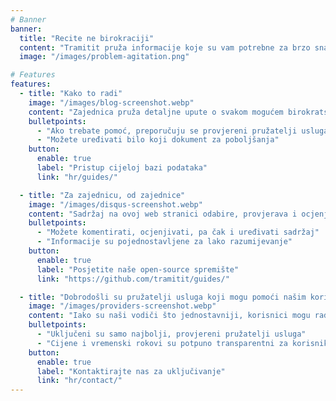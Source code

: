 ```yaml
---
# Banner
banner:
  title: "Recite ne birokraciji"
  content: "Tramitit pruža informacije koje su vam potrebne za brzo snalaženje u državnim postupcima. Započnite pretraživanjem željenog obrasca ili pregledajte naše sekcije na vrhu."
  image: "/images/problem-agitation.png"

# Features
features:
  - title: "Kako to radi"
    image: "/images/blog-screenshot.webp"
    content: "Zajednica pruža detaljne upute o svakom mogućem birokratskom procesu kroz koji biste mogli proći."
    bulletpoints:
      - "Ako trebate pomoć, preporučuju se provjereni pružatelji usluga"
      - "Možete uređivati bilo koji dokument za poboljšanja"
    button:
      enable: true
      label: "Pristup cijeloj bazi podataka"
      link: "hr/guides/"

  - title: "Za zajednicu, od zajednice"
    image: "/images/disqus-screenshot.webp"
    content: "Sadržaj na ovoj web stranici odabire, provjerava i ocjenjuje zajednica."
    bulletpoints:
      - "Možete komentirati, ocjenjivati, pa čak i uređivati sadržaj"
      - "Informacije su pojednostavljene za lako razumijevanje"
    button:
      enable: true
      label: "Posjetite naše open-source spremište"
      link: "https://github.com/tramitit/guides/"

  - title: "Dobrodošli su pružatelji usluga koji mogu pomoći našim korisnicima"
    image: "/images/providers-screenshot.webp"
    content: "Iako su naši vodiči što jednostavniji, korisnici mogu radije delegirati zadatke odabranom pružatelju usluga."
    bulletpoints:
      - "Uključeni su samo najbolji, provjereni pružatelji usluga"
      - "Cijene i vremenski rokovi su potpuno transparentni za korisnike"
    button:
      enable: true
      label: "Kontaktirajte nas za uključivanje"
      link: "hr/contact/"
---
```

